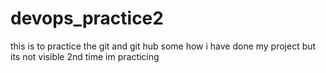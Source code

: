 # devops_practice2
this is to practice the git and git hub
some how i have done my project
but its not visible
2nd time im practicing

